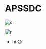 # APSSDC
![s](https://encrypted-tbn0.gstatic.com/images?q=tbn:ANd9GcRWnEG0_jlVyTtMw1hEoLFnvJcqBM4uG7WZMQ&usqp=CAU)

![r](https://i.gifer.com/origin/f5/f5baef4b6b6677020ab8d091ef78a3bc_w200.gif)

- hi :smiley:
